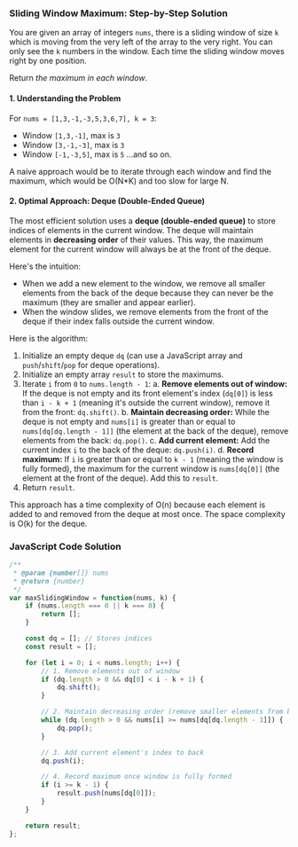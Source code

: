 ### Sliding Window Maximum: Step-by-Step Solution

You are given an array of integers `nums`, there is a sliding window of size `k` which is moving from the very left of the array to the very right. You can only see the `k` numbers in the window. Each time the sliding window moves right by one position.

Return *the maximum in each window*.

#### 1. Understanding the Problem

For `nums = [1,3,-1,-3,5,3,6,7], k = 3`:
-   Window `[1,3,-1]`, max is `3`
-   Window `[3,-1,-3]`, max is `3`
-   Window `[-1,-3,5]`, max is `5`
...and so on.

A naive approach would be to iterate through each window and find the maximum, which would be O(N*K) and too slow for large N.

#### 2. Optimal Approach: Deque (Double-Ended Queue)

The most efficient solution uses a **deque (double-ended queue)** to store indices of elements in the current window. The deque will maintain elements in **decreasing order** of their values. This way, the maximum element for the current window will always be at the front of the deque.

Here's the intuition:
-   When we add a new element to the window, we remove all smaller elements from the back of the deque because they can never be the maximum (they are smaller and appear earlier).
-   When the window slides, we remove elements from the front of the deque if their index falls outside the current window.

Here is the algorithm:

1.  Initialize an empty deque `dq` (can use a JavaScript array and `push`/`shift`/`pop` for deque operations).
2.  Initialize an empty array `result` to store the maximums.
3.  Iterate `i` from `0` to `nums.length - 1`:
    a. **Remove elements out of window:** If the deque is not empty and its front element's index (`dq[0]`) is less than `i - k + 1` (meaning it's outside the current window), remove it from the front: `dq.shift()`.
    b. **Maintain decreasing order:** While the deque is not empty and `nums[i]` is greater than or equal to `nums[dq[dq.length - 1]]` (the element at the back of the deque), remove elements from the back: `dq.pop()`.
    c. **Add current element:** Add the current index `i` to the back of the deque: `dq.push(i)`.
    d. **Record maximum:** If `i` is greater than or equal to `k - 1` (meaning the window is fully formed), the maximum for the current window is `nums[dq[0]]` (the element at the front of the deque). Add this to `result`.
4.  Return `result`.

This approach has a time complexity of O(n) because each element is added to and removed from the deque at most once. The space complexity is O(k) for the deque.

### JavaScript Code Solution

```javascript
/**
 * @param {number[]} nums
 * @return {number}
 */
var maxSlidingWindow = function(nums, k) {
    if (nums.length === 0 || k === 0) {
        return [];
    }

    const dq = []; // Stores indices
    const result = [];

    for (let i = 0; i < nums.length; i++) {
        // 1. Remove elements out of window
        if (dq.length > 0 && dq[0] < i - k + 1) {
            dq.shift();
        }

        // 2. Maintain decreasing order (remove smaller elements from back)
        while (dq.length > 0 && nums[i] >= nums[dq[dq.length - 1]]) {
            dq.pop();
        }

        // 3. Add current element's index to back
        dq.push(i);

        // 4. Record maximum once window is fully formed
        if (i >= k - 1) {
            result.push(nums[dq[0]]);
        }
    }

    return result;
};
```
